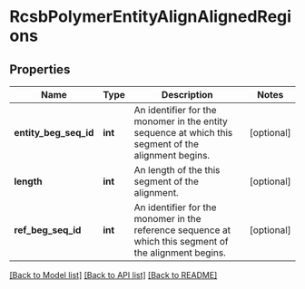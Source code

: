 # RcsbPolymerEntityAlignAlignedRegions

## Properties
Name | Type | Description | Notes
------------ | ------------- | ------------- | -------------
**entity_beg_seq_id** | **int** | An identifier for the monomer in the entity sequence at which this segment of the alignment begins. | [optional] 
**length** | **int** | An length of the this segment of the alignment. | [optional] 
**ref_beg_seq_id** | **int** | An identifier for the monomer in the reference sequence at which this segment of the alignment begins. | [optional] 

[[Back to Model list]](../README.md#documentation-for-models) [[Back to API list]](../README.md#documentation-for-api-endpoints) [[Back to README]](../README.md)

